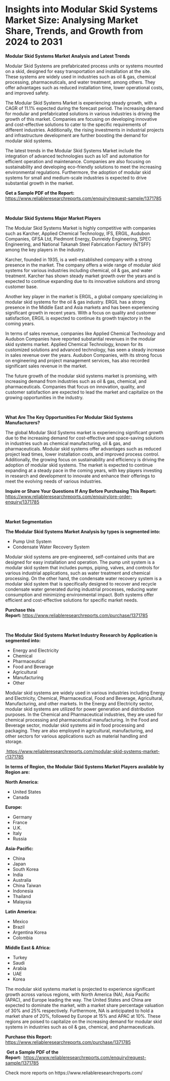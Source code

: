 <p><h1>Insights into Modular Skid Systems Market Size: Analysing Market Share, Trends, and Growth from 2024 to 2031</h1></p><p><strong>Modular Skid Systems Market Analysis and Latest Trends</strong></p>
<p><p>Modular Skid Systems are prefabricated process units or systems mounted on a skid, designed for easy transportation and installation at the site. These systems are widely used in industries such as oil & gas, chemical processing, pharmaceuticals, and water treatment, among others. They offer advantages such as reduced installation time, lower operational costs, and improved safety.</p><p>The Modular Skid Systems Market is experiencing steady growth, with a CAGR of 11.1% expected during the forecast period. The increasing demand for modular and prefabricated solutions in various industries is driving the growth of this market. Companies are focusing on developing innovative and cost-effective solutions to cater to the specific requirements of different industries. Additionally, the rising investments in industrial projects and infrastructure development are further boosting the demand for modular skid systems.</p><p>The latest trends in the Modular Skid Systems Market include the integration of advanced technologies such as IoT and automation for efficient operation and maintenance. Companies are also focusing on sustainability and developing eco-friendly solutions to meet the increasing environmental regulations. Furthermore, the adoption of modular skid systems for small and medium-scale industries is expected to drive substantial growth in the market.</p></p>
<p><strong>Get a Sample PDF of the Report:&nbsp;</strong> <a href="https://www.reliableresearchreports.com/enquiry/request-sample/1371785">https://www.reliableresearchreports.com/enquiry/request-sample/1371785</a></p>
<p>&nbsp;</p>
<p><strong>Modular Skid Systems Major Market Players</strong></p>
<p><p>The Modular Skid Systems Market is highly competitive with companies such as Karcher, Applied Chemical Technology, IFS, ERGIL, Audubon Companies, GFSA Ltd, Piedmont Energy, Dunreidy Engineering, SPEC Engineering, and National Takanah Steel Fabrication Factory (NTSFF) among the key players in the industry.</p><p>Karcher, founded in 1935, is a well-established company with a strong presence in the market. The company offers a wide range of modular skid systems for various industries including chemical, oil & gas, and water treatment. Karcher has shown steady market growth over the years and is expected to continue expanding due to its innovative solutions and strong customer base.</p><p>Another key player in the market is ERGIL, a global company specializing in modular skid systems for the oil & gas industry. ERGIL has a strong presence in the Middle East and Asia markets and has been experiencing significant growth in recent years. With a focus on quality and customer satisfaction, ERGIL is expected to continue its growth trajectory in the coming years.</p><p>In terms of sales revenue, companies like Applied Chemical Technology and Audubon Companies have reported substantial revenues in the modular skid systems market. Applied Chemical Technology, known for its customized solutions and advanced technology, has seen a steady increase in sales revenue over the years. Audubon Companies, with its strong focus on engineering and project management services, has also recorded significant sales revenue in the market.</p><p>The future growth of the modular skid systems market is promising, with increasing demand from industries such as oil & gas, chemical, and pharmaceuticals. Companies that focus on innovation, quality, and customer satisfaction are expected to lead the market and capitalize on the growing opportunities in the industry.</p></p>
<p>&nbsp;</p>
<p><strong>What Are The Key Opportunities For Modular Skid Systems Manufacturers?</strong></p>
<p><p>The global Modular Skid Systems market is experiencing significant growth due to the increasing demand for cost-effective and space-saving solutions in industries such as chemical manufacturing, oil & gas, and pharmaceuticals. Modular skid systems offer advantages such as reduced project lead times, lower installation costs, and improved process control. Additionally, the growing focus on sustainability and efficiency is driving the adoption of modular skid systems. The market is expected to continue expanding at a steady pace in the coming years, with key players investing in research and development to innovate and enhance their offerings to meet the evolving needs of various industries.</p></p>
<p><strong>Inquire or Share Your Questions If Any Before Purchasing This Report:</strong> <a href="https://www.reliableresearchreports.com/enquiry/pre-order-enquiry/1371785">https://www.reliableresearchreports.com/enquiry/pre-order-enquiry/1371785</a></p>
<p>&nbsp;</p>
<p><strong>Market Segmentation</strong></p>
<p><strong>The Modular Skid Systems Market Analysis by types is segmented into:</strong></p>
<p><ul><li>Pump Unit System</li><li>Condensate Water Recovery System</li></ul></p>
<p><p>Modular skid systems are pre-engineered, self-contained units that are designed for easy installation and operation. The pump unit system is a modular skid system that includes pumps, piping, valves, and controls for various industrial applications, such as water treatment and chemical processing. On the other hand, the condensate water recovery system is a modular skid system that is specifically designed to recover and recycle condensate water generated during industrial processes, reducing water consumption and minimizing environmental impact. Both systems offer efficient and cost-effective solutions for specific market needs.</p></p>
<p><strong>Purchase this Report:&nbsp;</strong><a href="https://www.reliableresearchreports.com/purchase/1371785">https://www.reliableresearchreports.com/purchase/1371785</a></p>
<p>&nbsp;</p>
<p><strong>The Modular Skid Systems Market Industry Research by Application is segmented into:</strong></p>
<p><ul><li>Energy and Electricity</li><li>Chemical</li><li>Pharmaceutical</li><li>Food and Beverage</li><li>Agricultural</li><li>Manufacturing</li><li>Other</li></ul></p>
<p><p>Modular skid systems are widely used in various industries including Energy and Electricity, Chemical, Pharmaceutical, Food and Beverage, Agricultural, Manufacturing, and other markets. In the Energy and Electricity sector, modular skid systems are utilized for power generation and distribution purposes. In the Chemical and Pharmaceutical industries, they are used for chemical processing and pharmaceutical manufacturing. In the Food and Beverage sector, modular skid systems aid in food processing and packaging. They are also employed in agricultural, manufacturing, and other sectors for various applications such as material handling and storage.</p></p>
<p><a href="https://www.reliableresearchreports.com/modular-skid-systems-market-r1371785">&nbsp;https://www.reliableresearchreports.com/modular-skid-systems-market-r1371785</a></p>
<p><strong>In terms of Region, the Modular Skid Systems Market Players available by Region are:</strong></p>
<p>
    <p> <strong> North America: </strong>
        <ul>
            <li>United States</li>
            <li>Canada</li>
        </ul>
        </p> 
    <p> <strong> Europe: </strong>
        <ul>
            <li>Germany</li>
            <li>France</li>
            <li>U.K.</li>
            <li>Italy</li>
            <li>Russia</li>
        </ul>
        </p> 
    <p> <strong> Asia-Pacific: </strong>
        <ul>
            <li>China</li>
            <li>Japan</li>
            <li>South Korea</li>
            <li>India</li>
            <li>Australia</li>
            <li>China Taiwan</li>
            <li>Indonesia</li>
            <li>Thailand</li>
            <li>Malaysia</li>
        </ul>
        </p> 
    <p> <strong> Latin America: </strong>
        <ul>
            <li>Mexico</li>
            <li>Brazil</li>
            <li>Argentina Korea</li>
            <li>Colombia</li>
        </ul>
        </p> 
    <p> <strong> Middle East & Africa: </strong>
        <ul>
            <li>Turkey</li>
            <li>Saudi</li>
            <li>Arabia</li>
            <li>UAE</li>
            <li>Korea</li>
        </ul>
    </p>
    </p>
<p><p>The modular skid systems market is projected to experience significant growth across various regions, with North America (NA), Asia Pacific (APAC), and Europe leading the way. The United States and China are expected to dominate the market, with a market share percentage valuation of 30% and 25% respectively. Furthermore, NA is anticipated to hold a market share of 20%, followed by Europe at 15% and APAC at 10%. These regions are poised to capitalize on the increasing demand for modular skid systems in industries such as oil & gas, chemical, and pharmaceuticals.</p></p>
<p><strong>Purchase this Report: </strong><a href="https://www.reliableresearchreports.com/purchase/1371785">https://www.reliableresearchreports.com/purchase/1371785</a></p>
<p>&nbsp;<strong>Get a Sample PDF of the Report:&nbsp;&nbsp;</strong><a href="https://www.reliableresearchreports.com/enquiry/request-sample/1371785">https://www.reliableresearchreports.com/enquiry/request-sample/1371785</a></p>
<p><strong></strong></p>
<p>Check more reports on https://www.reliableresearchreports.com/</p>